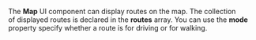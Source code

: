 The **Map** UI component can display routes on&nbsp;the map. The collection of&nbsp;displayed routes is&nbsp;declared in&nbsp;the **routes** array. You can use the **mode** property specify whether a&nbsp;route is&nbsp;for driving or&nbsp;for walking.